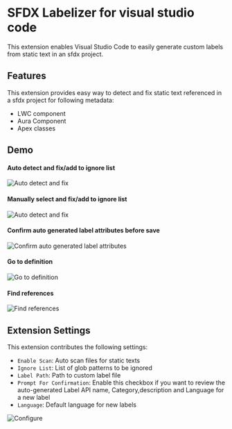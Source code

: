 # SFDX Labelizer for visual studio code

This extension enables Visual Studio Code to easily generate custom labels from static text in an sfdx project.

## Features
This extension provides easy way to detect and fix static text referenced in a sfdx project for following metadata:
  - LWC component
  - Aura Component
  - Apex classes

## Demo ##

#### Auto detect and fix/add to ignore list ####
  ![Auto detect and fix](images/autoDetectAndFix.gif)

#### Manually select and fix/add to ignore list ####
  ![Auto detect and fix](images/manuallySelectAndFix.gif)

#### Confirm auto generated label attributes before save ####
  ![Confirm auto generated label attributes](images/ConfirmLabel.gif)

#### Go to definition ####
  ![Go to definition](images/Gotodefinition.gif)

#### Find references ####
  ![Find references](images/Findreferences.gif)


## Extension Settings
This extension contributes the following settings:

* `Enable Scan`: Auto scan files for static texts
* `Ignore List`: List of glob patterns to be ignored
* `Label Path`: Path to custom label file
* `Prompt For Confirmation`: Enable this checkbox if you want to review the auto-generated Label API name, Category,description and Language for a new label
* `Language`: Default language for new labels


![Configure](images/configure.gif)